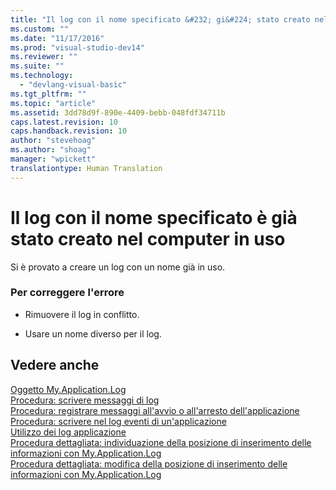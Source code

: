 ```yaml
---
title: "Il log con il nome specificato &#232; gi&#224; stato creato nel computer in uso | Microsoft Docs"
ms.custom: ""
ms.date: "11/17/2016"
ms.prod: "visual-studio-dev14"
ms.reviewer: ""
ms.suite: ""
ms.technology: 
  - "devlang-visual-basic"
ms.tgt_pltfrm: ""
ms.topic: "article"
ms.assetid: 3dd78d9f-890e-4409-bebb-048fdf34711b
caps.latest.revision: 10
caps.handback.revision: 10
author: "stevehoag"
ms.author: "shoag"
manager: "wpickett"
translationtype: Human Translation
---
```

# Il log con il nome specificato &#232; gi&#224; stato creato nel computer in uso
Si è provato a creare un log con un nome già in uso.  
  
### Per correggere l'errore  
  
-   Rimuovere il log in conflitto.  
  
-   Usare un nome diverso per il log.  
  
## Vedere anche  
 [Oggetto My.Application.Log](../../visual-basic/language-reference/objects/my-application-log-object.md)   
 [Procedura: scrivere messaggi di log](../../visual-basic/developing-apps/programming/log-info/how-to-write-log-messages.md)   
 [Procedura: registrare messaggi all'avvio o all'arresto dell'applicazione](../../visual-basic/developing-apps/programming/log-info/how-to-log-messages-when-the-application-starts-or-shuts-down.md)   
 [Procedura: scrivere nel log eventi di un'applicazione](../../visual-basic/developing-apps/programming/log-info/how-to-write-to-an-application-event-log.md)   
 [Utilizzo dei log applicazione](../../visual-basic/developing-apps/programming/log-info/working-with-application-logs.md)   
 [Procedura dettagliata: individuazione della posizione di inserimento delle informazioni con My.Application.Log](../../visual-basic/developing-apps/programming/log-info/walkthrough-determining-where-my-application-log-writes-information.md)   
 [Procedura dettagliata: modifica della posizione di inserimento delle informazioni con My.Application.Log](../../visual-basic/developing-apps/programming/log-info/walkthrough-changing-where-my-application-log-writes-information.md)